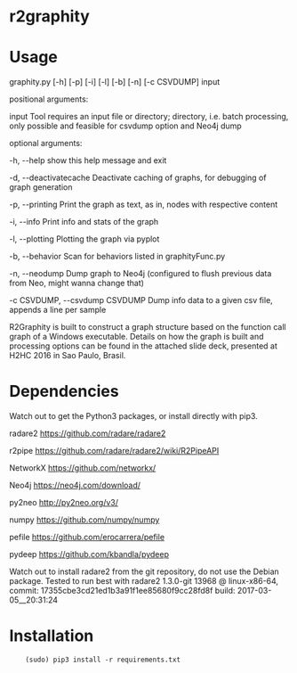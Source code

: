 # r2graphity

Usage
=====

graphity.py [-h] [-p] [-i] [-l] [-b] [-n] [-c CSVDUMP] input


positional arguments:

  input           Tool requires an input file or directory; directory, i.e. batch processing, only possible and feasible for csvdump option and Neo4j dump


optional arguments:

  -h, --help      show this help message and exit

  -d, --deactivatecache   Deactivate caching of graphs, for debugging of graph generation

  -p, --printing  Print the graph as text, as in, nodes with respective content

  -i, --info      Print info and stats of the graph

  -l, --plotting  Plotting the graph via pyplot

  -b, --behavior  Scan for behaviors listed in graphityFunc.py

  -n, --neodump   Dump graph to Neo4j (configured to flush previous data from Neo, might wanna change that)

  -c CSVDUMP, --csvdump CSVDUMP Dump info data to a given csv file, appends a line per sample



R2Graphity is built to construct a graph structure based on the function call graph of a Windows executable. Details on how the graph is built and processing options can be found in the attached slide deck, presented at H2HC 2016 in Sao Paulo, Brasil.


Dependencies
============


Watch out to get the Python3 packages, or install directly with pip3.

radare2		https://github.com/radare/radare2

r2pipe		https://github.com/radare/radare2/wiki/R2PipeAPI

NetworkX		https://github.com/networkx/

Neo4j			https://neo4j.com/download/

py2neo		http://py2neo.org/v3/

numpy			https://github.com/numpy/numpy

pefile		https://github.com/erocarrera/pefile

pydeep		https://github.com/kbandla/pydeep


Watch out to install radare2 from the git repository, do not use the Debian package. Tested to run best with radare2 1.3.0-git 13968 @ linux-x86-64, commit: 17355cbe3cd21ed1b3a91f1ee85680f9cc28fd8f build: 2017-03-05__20:31:24

Installation
============

```
    (sudo) pip3 install -r requirements.txt
```

